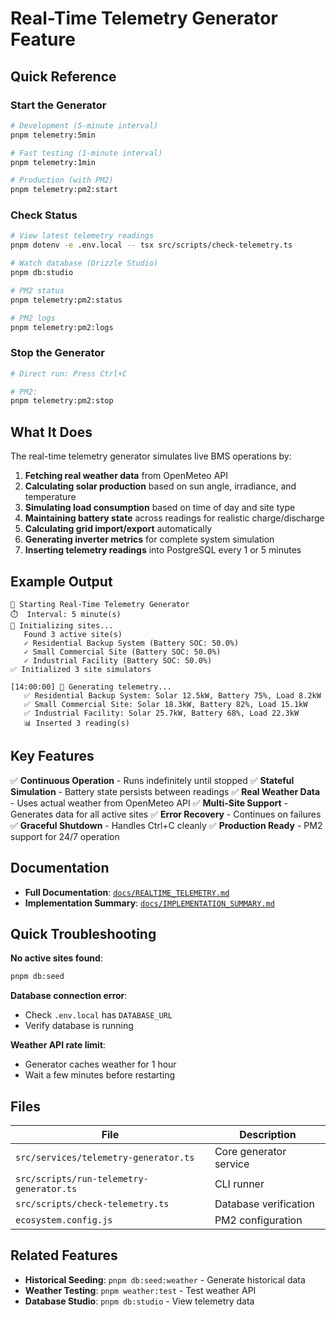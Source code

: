 # Real-Time Telemetry Generator Feature

## Quick Reference

### Start the Generator

```bash
# Development (5-minute interval)
pnpm telemetry:5min

# Fast testing (1-minute interval)
pnpm telemetry:1min

# Production (with PM2)
pnpm telemetry:pm2:start
```

### Check Status

```bash
# View latest telemetry readings
pnpm dotenv -e .env.local -- tsx src/scripts/check-telemetry.ts

# Watch database (Drizzle Studio)
pnpm db:studio

# PM2 status
pnpm telemetry:pm2:status

# PM2 logs
pnpm telemetry:pm2:logs
```

### Stop the Generator

```bash
# Direct run: Press Ctrl+C

# PM2:
pnpm telemetry:pm2:stop
```

## What It Does

The real-time telemetry generator simulates live BMS operations by:

1. **Fetching real weather data** from OpenMeteo API
2. **Calculating solar production** based on sun angle, irradiance, and temperature
3. **Simulating load consumption** based on time of day and site type
4. **Maintaining battery state** across readings for realistic charge/discharge
5. **Calculating grid import/export** automatically
6. **Generating inverter metrics** for complete system simulation
7. **Inserting telemetry readings** into PostgreSQL every 1 or 5 minutes

## Example Output

```
🚀 Starting Real-Time Telemetry Generator
⏱️  Interval: 5 minute(s)
📍 Initializing sites...
   Found 3 active site(s)
   ✓ Residential Backup System (Battery SOC: 50.0%)
   ✓ Small Commercial Site (Battery SOC: 50.0%)
   ✓ Industrial Facility (Battery SOC: 50.0%)
✅ Initialized 3 site simulators

[14:00:00] 🔄 Generating telemetry...
   ✅ Residential Backup System: Solar 12.5kW, Battery 75%, Load 8.2kW
   ✅ Small Commercial Site: Solar 18.3kW, Battery 82%, Load 15.1kW
   ✅ Industrial Facility: Solar 25.7kW, Battery 68%, Load 22.3kW
   📊 Inserted 3 reading(s)
```

## Key Features

✅ **Continuous Operation** - Runs indefinitely until stopped
✅ **Stateful Simulation** - Battery state persists between readings
✅ **Real Weather Data** - Uses actual weather from OpenMeteo API
✅ **Multi-Site Support** - Generates data for all active sites
✅ **Error Recovery** - Continues on failures
✅ **Graceful Shutdown** - Handles Ctrl+C cleanly
✅ **Production Ready** - PM2 support for 24/7 operation

## Documentation

- **Full Documentation**: [`docs/REALTIME_TELEMETRY.md`](../REALTIME_TELEMETRY.md)
- **Implementation Summary**: [`docs/IMPLEMENTATION_SUMMARY.md`](../IMPLEMENTATION_SUMMARY.md)

## Quick Troubleshooting

**No active sites found**:
```bash
pnpm db:seed
```

**Database connection error**:
- Check `.env.local` has `DATABASE_URL`
- Verify database is running

**Weather API rate limit**:
- Generator caches weather for 1 hour
- Wait a few minutes before restarting

## Files

| File | Description |
|------|-------------|
| `src/services/telemetry-generator.ts` | Core generator service |
| `src/scripts/run-telemetry-generator.ts` | CLI runner |
| `src/scripts/check-telemetry.ts` | Database verification |
| `ecosystem.config.js` | PM2 configuration |

## Related Features

- **Historical Seeding**: `pnpm db:seed:weather` - Generate historical data
- **Weather Testing**: `pnpm weather:test` - Test weather API
- **Database Studio**: `pnpm db:studio` - View telemetry data
